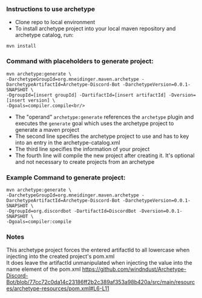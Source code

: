 ### Instructions to use archetype ###
* Clone repo to local environment
* To install archetype project into your local maven repository and archetype catalog, run:

```
mvn install
```


### Command with placeholders to generate project: ###
```
mvn archetype:generate \
-DarchetypeGroupId=org.mneidinger.maven.archetype -DarchetypeArtifactId=Archetype-Discord-Bot -DarchetypeVersion=0.0.1-SNAPSHOT \
-DgroupId=[insert groupId] -DartifactId=[insert artifactId] -Dversion=[insert version] \
-Dgoals=compiler.compile<br/>
```
* The "operand" `archetype:generate` references the `archetype` plugin and executes the `generate` goal which uses the archetype project to generate a maven project
* The second line specifies the archetype project to use and has to key into an entry in the archetype-catalog.xml
* The third line specifies the information of your project
* The fourth line will compile the new project after creating it. It's optional and not necessary to create projects from an archetype

### Example Command to generate project: ###
```
mvn archetype:generate \
-DarchetypeGroupId=org.mneidinger.maven.archetype -DarchetypeArtifactId=Archetype-Discord-Bot -DarchetypeVersion=0.0.1-SNAPSHOT \
-DgroupId=org.discordbot -DartifactId=DiscordBot -Dversion=0.0.1-SNAPSHOT \
-Dgoals=compiler:compile
```

### Notes ###

This archetype project forces the entered artifactId to all lowercase when injecting into the created project's pom.xml<br/>
It does leave the artifactId unmanipulated when injecting the value into the name element of the pom.xml
https://github.com/windndust/Archetype-Discord-Bot/blob/77cc72c0da14c23186ff2b2c389af353a98b420a/src/main/resources/archetype-resources/pom.xml#L6-L11